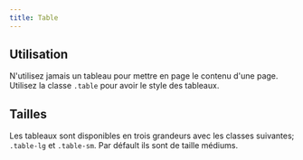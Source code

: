 ```yaml
---
title: Table
---
```


## Utilisation

N'utilisez jamais un tableau pour mettre en page le contenu d'une page. Utilisez la classe <code>.table</code> pour avoir le style des tableaux.

## Tailles

Les tableaux sont disponibles en trois grandeurs avec les classes suivantes; <code>.table-lg</code> et <code>.table-sm</code>. Par défault ils sont de taille médiums.
